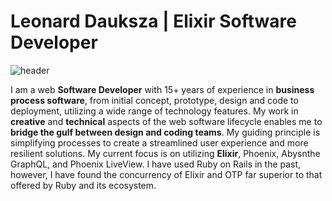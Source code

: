 # Leonard Dauksza | Elixir Software Developer
![header](https://user-images.githubusercontent.com/843024/209872629-dd91c76a-210b-41d7-8a11-f5688b7a52d2.png)

I am a web **Software Developer** with 15+ years of experience in **business process software**, from initial concept, prototype, design and code to deployment, utilizing a wide range of technology features. My work in **creative** and **technical** aspects of the web software lifecycle enables me to **bridge the gulf between design and coding teams**. My guiding principle is simplifying processes to create a streamlined user experience and more resilient solutions. My current focus is on utilizing **Elixir**, Phoenix, Abysnthe GraphQL, and Phoenix LiveView. I have used Ruby on Rails in the past, however, I have found the concurrency of Elixir and OTP far superior to that offered by Ruby and its ecosystem. 
